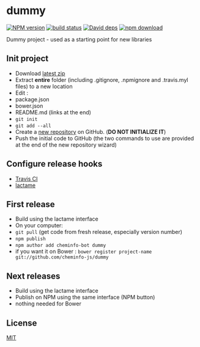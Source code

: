# dummy

  [![NPM version][npm-image]][npm-url]
  [![build status][travis-image]][travis-url]
  [![David deps][david-image]][david-url]
  [![npm download][download-image]][download-url]

Dummy project - used as a starting point for new libraries

## Init project

* Download [latest zip](https://github.com/cheminfo-js/dummy/archive/master.zip)
* Extract __entire__ folder (including .gitignore, .npmignore and .travis.myl files) to a new location
* Edit :
 * package.json
 * bower.json
 * README.md (links at the end)
* `git init`
* `git add --all`
* Create a [new repository](https://github.com/organizations/cheminfo-js/repositories/new) on GitHub. (__DO NOT INITIALIZE IT__)
* Push the initial code to GitHub (the two commands to use are provided at the end of the new repository wizard)

## Configure release hooks

* [Travis CI](https://travis-ci.org/profile)
* [lactame](http://direct.lactame.com/release/)

## First release

* Build using the lactame interface
* On your computer:
 * `git pull` (get code from fresh release, especially version number)
 * `npm publish`
 * `npm author add cheminfo-bot dummy`
 * if you want it on Bower : `bower register project-name git://github.com/cheminfo-js/dummy`

## Next releases

* Build using the lactame interface
* Publish on NPM using the same interface (NPM button)
* nothing needed for Bower

## License

  [MIT](./LICENSE)

[npm-image]: https://img.shields.io/npm/v/cheminfo-dummy.svg?style=flat-square
[npm-url]: https://www.npmjs.com/package/cheminfo-dummy
[travis-image]: https://img.shields.io/travis/cheminfo-js/dummy/master.svg?style=flat-square
[travis-url]: https://travis-ci.org/cheminfo-js/dummy
[david-image]: https://img.shields.io/david/cheminfo-js/dummy.svg?style=flat-square
[david-url]: https://david-dm.org/cheminfo-js/dummy
[download-image]: https://img.shields.io/npm/dm/cheminfo-dummy.svg?style=flat-square
[download-url]: https://www.npmjs.com/package/cheminfo-dummy
